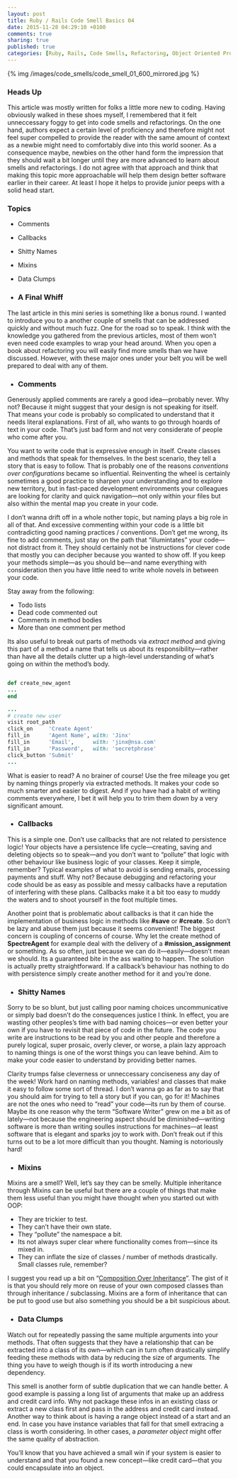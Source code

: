 ```yaml
---
layout: post
title: Ruby / Rails Code Smell Basics 04
date: 2015-11-28 04:29:10 +0100
comments: true
sharing: true
published: true 
categories: [Ruby, Rails, Code Smells, Refactoring, Object Oriented Programming ]
---
```


{% img /images/code_smells/code_smell_01_600_mirrored.jpg %}

### Heads Up

This article was mostly written for folks a little more new to coding. Having obviously walked in these shoes myself, I remembered that it felt unneccessary foggy to get into code smells and refactorings. On the one hand, authors expect a certain level of proficiency and therefore might not feel super compelled to provide the reader with the same amount of context as a newbie might need to comfortably dive into this world sooner. As a consequence maybe, newbies on the other hand form the impression that they should wait a bit longer until they are more advanced to learn about smells and refactorings. I do not agree with that approach and think that making this topic more approachable will help them design better software earlier in their career. At least I hope it helps to provide junior peeps with a solid head start.

### Topics

+ Comments
+ Callbacks
+ Shitty Names
+ Mixins
+ Data Clumps




+ ### A Final Whiff

The last article in this mini series is something like a bonus round. I wanted to introduce you to a another couple of smells that can be addressed quickly and without much fuzz. One for the road so to speak. I think with the knowledge you gathered from the previous articles, most of them won’t even need code examples to wrap your head around. When you open a book about refactoring you will easily find more smells than we have discussed. However, with these major ones under your belt you will be well prepared to deal with any of them. 

+ ### Comments

Generously applied comments are rarely a good idea—probably never. Why not? Because it might suggest that your design is not speaking for itself. That means your code is probably so complicated to understand that it needs literal explanations. First of all, who wants to go through hoards of text in your code. That’s just bad form and not very considerate of people who come after you. 

You want to write code that is expressive enough in itself. Create classes and methods that speak for themselves. In the best scenario, they tell a story that is easy to follow. That is probably one of the reasons *conventions over configurations* became so influential. Reinventing the wheel is certainly sometimes a good practice to sharpen your understanding and to explore new territory, but in fast-paced development environments your colleagues are looking for clarity and quick navigation—not only within your files but also within the mental map you create in your code.

I don’t wanna drift off in a whole nother topic, but naming plays a big role in all of that. And excessive commenting within your code is a little bit contradicting good naming practices / conventions. Don’t get me wrong, its fine to add comments, just stay on the path that “illumintates” your code—not distract from it. They should certainly not be instructions for clever code that mostly you can decipher because you wanted to show off. If you keep your methods simple—as you should be—and name everything with consideration then you have little need to write whole novels in between your code.

Stay away from the following:

+ Todo lists
+ Dead code commented out
+ Comments in method bodies
+ More than one comment per method

Its also useful to break out parts of methods via *extract method* and giving this part of a method a name that tells us about its responsibility—rather than have all the details clutter up a high-level understanding of what’s going on within the method’s body.  

``` ruby

def create_new_agent
...
end

...
# create new user
visit root_path
click_on     'Create Agent'
fill_in      'Agent Name', with: 'Jinx'
fill_in      'Email',      with: 'jinx@nsa.com'
fill_in      'Password',   with: 'secretphrase'
click_button 'Submit'
...

```

What is easier to read? A no brainer of course! Use the free mileage you get by naming things properly via extracted methods. It makes your code so much smarter and easier to digest. And if you have had a habit of writing comments everywhere, I bet it will help you to trim them down by a very significant amount.

+ ### Callbacks

This is a simple one. Don’t use callbacks that are not related to persistence logic! Your objects have a persistence life cycle—creating, saving and deleting objects so to speak—and you don’t want to “pollute” that logic with other behaviour like business logic of your classes. Keep it simple, remember? Typical examples of what to avoid is sending emails, processing  payments and stuff. Why not? Because debugging and refactoring your code should be as easy as possible and messy callbacks have a reputation of interfering with these plans. Callbacks make it a bit too easy to muddy the waters and to shoot yourself in the foot multiple times. 

Another point that is problematic about callbacks is that it can hide the implementation of business logic in methods like **#save** or **#create**. So don’t be lazy and abuse them just because it seems convenient!  The biggest concern is coupling of concerns of course. Why let the create method of **SpectreAgent** for example deal with the delivery of a **#mission_assignment** or something. As so often, just because we can do it—easily—doesn’t mean we should. Its a guaranteed bite in the ass waiting to happen. The solution is actually pretty straightforward. If a callback’s behaviour has nothing to do with persistence simply create another method for it and you’re done. 

+ ### Shitty Names

Sorry to be so blunt, but just calling poor naming choices uncommunicative or simply bad doesn’t do the consequences justice I think. In effect, you are wasting other peoples’s time with bad naming choices—or even better your own if you have to revisit that piece of code in the future. The code you write are instructions to be read by you and other people and therefore a purely logical, super prosaic, overly clever, or worse, a plain lazy approach to naming things is one of the worst things you can leave behind. Aim to make your code easier to understand by providing better names. 

Clarity trumps false cleverness or unneccessary conciseness any day of the week! Work hard on naming methods, variables! and classes that make it easy to follow some sort of thread. I don’t wanna go as far as to say that you should aim for trying to tell a story but if you can, go for it! Machines are not the ones who need to “read” your code—its run by them of course. Maybe its one reason why the term “Software Writer” grew on me a bit as of lately—not because the engineering aspect should be diminished—writing software is more than writing soulles instructions for machines—at least software that is elegant and sparks joy to work with. Don’t freak out if this turns out to be a lot more difficult than you thought. Naming is notoriously hard!

+ ### Mixins

Mixins are a smell? Well, let’s say they can be smelly. Multiple inheritance through Mixins can be useful but there are a couple of things that make them less useful than you might have thought when you started out with OOP:

+ They are trickier to test.
+ They can’t have their own state.
+ They “pollute” the namespace a bit.
+ Its not always super clear where functionality comes from—since its mixed in.
+ They can inflate the size of classes / number of methods drastically. Small classes rule, remember? 

I suggest you read up a bit on “[Composition Over Inheritance](https://en.wikipedia.org/wiki/Composition_over_inheritance)”. The gist of it is that you should rely more on reuse of your own composed classes than through inheritance / subclassing. Mixins are a form of inheritance that can be put to good use but also something you should be a bit suspicious about.

 + ### Data Clumps

Watch out for repeatedly passing the same multiple arguments into your methods. That often suggests that they have a relationship that can be extracted into a class of its own—which can in turn often drastically simplify feeding these methods with data by reducing the size of arguments. The thing you have to weigh though is if its worth introducing a new dependency.

This smell is another form of subtle duplication that we can handle better. A good example is passing a long list of arguments that make up an address and credit card info. Why not package these infos in an existing class or extract a new class first and pass in the address and credit card instead. Another way to think about is having a range object instead of a start and an end. In case you have instance variables that fall for that smell extracing a class is worth considering. In other cases, a *parameter object* might offer the same quality of abstraction.

You’ll know that you have achieved a small win if your system is easier to understand and that you found a new concept—like credit card—that you could encapsulate into an object.
